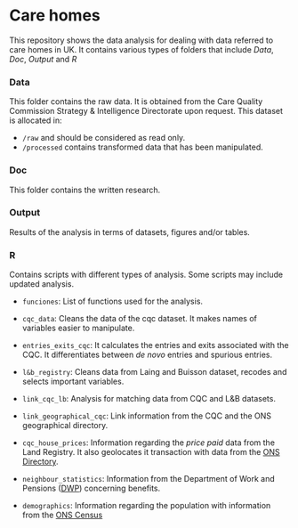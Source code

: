 # Care homes

This repository shows the data analysis for dealing with data referred to care homes in UK. It contains various types of folders that include _Data_, _Doc_, _Output_ and _R_

### Data

This folder contains the raw data. It is obtained from the Care Quality Commission Strategy & Intelligence Directorate upon request. This dataset is allocated in:

  - `/raw` and should be considered as read only.
  - `/processed` contains transformed data that has been manipulated. 
  

### Doc

This folder contains the written research.


### Output 

Results of the analysis in terms of datasets, figures and/or tables. 

### R 

Contains scripts with different types of analysis. Some scripts may include updated analysis. 

   - `funciones`: List of functions used for the analysis. 
   
   - `cqc_data`: Cleans the data of the cqc dataset. It makes names of variables easier to manipulate.
   
   - `entries_exits_cqc`: It calculates the entries and exits associated with the CQC. It differentiates between _de novo_ entries and spurious entries. 
   
   - `l&b_registry`: Cleans data from Laing and Buisson dataset, recodes and selects important variables. 
   
   - `link_cqc_lb`: Analysis for matching data from CQC and L&B datasets.
   
   - `link_geographical_cqc`: Link information from the CQC and the ONS geographical directory.
   
   - `cqc_house_prices`: Information regarding the _price paid_ data from the Land Registry. It also geolocates it transaction with data from the [ONS Directory](https://data.gov.uk/dataset/ons-postcode-directory-august-2016-centroids). 
   
   - `neighbour_statistics`: Information from the Department of Work and Pensions ([DWP](https://www.nomisweb.co.uk)) concerning benefits. 
   
   - `demographics`: Information regarding the population with information from the [ONS Census](https://www.ons.gov.uk/census/2011census/2011censusdata)


